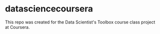 # datasciencecoursera
This repo was created for the Data Scientist's Toolbox course class project at Coursera.
